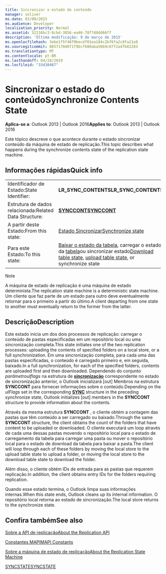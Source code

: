 ```yaml
---
title: Sincronizar o estado do conteúdo
manager: soliver
ms.date: 03/09/2015
ms.audience: Developer
localization_priority: Normal
ms.assetid: 52216bc3-8cbd-3856-ea46-78f7d0dd66ff
description: 'Última modificação: 9 de março de 2015'
ms.openlocfilehash: 3ebe1f5f48f9becdf01ea184c2b76fa2c8fa21e8
ms.sourcegitcommit: 8657170d071f9bcf680aba50b9c07f2a4fb82283
ms.translationtype: MT
ms.contentlocale: pt-BR
ms.lasthandoff: 04/28/2019
ms.locfileid: "33438467"
---
```

# <a name="synchronize-contents-state"></a><span data-ttu-id="b2e50-103">Sincronizar o estado do conteúdo</span><span class="sxs-lookup"><span data-stu-id="b2e50-103">Synchronize Contents State</span></span>

  
  
<span data-ttu-id="b2e50-104">**Aplica-se a**: Outlook 2013 | Outlook 2016</span><span class="sxs-lookup"><span data-stu-id="b2e50-104">**Applies to**: Outlook 2013 | Outlook 2016</span></span> 
  
 <span data-ttu-id="b2e50-105">Este tópico descreve o que acontece durante o estado sincronizar conteúdo da máquina de estado de replicação.</span><span class="sxs-lookup"><span data-stu-id="b2e50-105">This topic describes what happens during the synchronize contents state of the replication state machine.</span></span> 
  
## <a name="quick-info"></a><span data-ttu-id="b2e50-106">Informações rápidas</span><span class="sxs-lookup"><span data-stu-id="b2e50-106">Quick info</span></span>

|||
|:-----|:-----|
|<span data-ttu-id="b2e50-107">Identificador de Estado:</span><span class="sxs-lookup"><span data-stu-id="b2e50-107">State Identifier:</span></span>  <br/> |<span data-ttu-id="b2e50-108">**LR_SYNC_CONTENTS**</span><span class="sxs-lookup"><span data-stu-id="b2e50-108">**LR_SYNC_CONTENTS**</span></span> <br/> |
|<span data-ttu-id="b2e50-109">Estrutura de dados relacionada:</span><span class="sxs-lookup"><span data-stu-id="b2e50-109">Related Data Structure:</span></span>  <br/> |<span data-ttu-id="b2e50-110">**[SYNCCONT](synccont.md)**</span><span class="sxs-lookup"><span data-stu-id="b2e50-110">**[SYNCCONT](synccont.md)**</span></span> <br/> |
|<span data-ttu-id="b2e50-111">A partir deste Estado:</span><span class="sxs-lookup"><span data-stu-id="b2e50-111">From this state:</span></span>  <br/> |[<span data-ttu-id="b2e50-112">Estado Sincronizar</span><span class="sxs-lookup"><span data-stu-id="b2e50-112">Synchronize state</span></span>](synchronize-state.md) <br/> |
|<span data-ttu-id="b2e50-113">Para este Estado:</span><span class="sxs-lookup"><span data-stu-id="b2e50-113">To this state:</span></span>  <br/> |<span data-ttu-id="b2e50-114">[Baixar o estado da tabela](download-table-state.md), carregar o estado da [tabela](upload-table-state.md)ou sincronizar estado</span><span class="sxs-lookup"><span data-stu-id="b2e50-114">[Download table state](download-table-state.md), [upload table state](upload-table-state.md), or synchronize state</span></span>  <br/> |
   
> [!NOTE]
> <span data-ttu-id="b2e50-115">A máquina de estado de replicação é uma máquina de estado determinista.</span><span class="sxs-lookup"><span data-stu-id="b2e50-115">The replication state machine is a deterministic state machine.</span></span> <span data-ttu-id="b2e50-116">Um cliente que faz parte de um estado para outro deve eventualmente retornar para o primeiro a partir do último.</span><span class="sxs-lookup"><span data-stu-id="b2e50-116">A client departing from one state to another must eventually return to the former from the latter.</span></span> 
  
## <a name="description"></a><span data-ttu-id="b2e50-117">Descrição</span><span class="sxs-lookup"><span data-stu-id="b2e50-117">Description</span></span>

<span data-ttu-id="b2e50-118">Este estado inicia um dos dois processos de replicação: carregar o conteúdo de pastas especificadas em um repositório local ou uma sincronização completa.</span><span class="sxs-lookup"><span data-stu-id="b2e50-118">This state initiates one of the two replication processes: uploading the contents of specified folders on a local store, or a full synchronization.</span></span> <span data-ttu-id="b2e50-119">Em uma sincronização completa, para cada uma das pastas especificadas, o conteúdo é carregado primeiro e, em seguida, baixado.</span><span class="sxs-lookup"><span data-stu-id="b2e50-119">In a full synchronization, for each of the specified folders, contents are uploaded first and then downloaded.</span></span> <span data-ttu-id="b2e50-120">Dependendo do conjunto *parâmetroulflags* na estrutura de **[sincronização](sync.md)** correspondente no estado de sincronização anterior, o Outlook inicializará [out] Membros na estrutura **SYNCCONT** para fornecer informações sobre o conteúdo.</span><span class="sxs-lookup"><span data-stu-id="b2e50-120">Depending on the  *ulFlags*  set in the corresponding **[SYNC](sync.md)** structure in the preceding synchronize state, Outlook initializes [out] members in the **SYNCCONT** structure to provide information about the contents.</span></span> 
  
<span data-ttu-id="b2e50-121">Através da mesma estrutura **SYNCCONT** , o cliente obtém a contagem das pastas que têm conteúdo a ser carregado ou baixado.</span><span class="sxs-lookup"><span data-stu-id="b2e50-121">Through the same **SYNCCONT** structure, the client obtains the count of the folders that have content to be uploaded or downloaded.</span></span> <span data-ttu-id="b2e50-122">O cliente executará um loop através de cada uma dessas pastas movendo o repositório local para o estado de carregamento da tabela para carregar uma pasta ou mover o repositório local para o estado de download da tabela para baixar a pasta.</span><span class="sxs-lookup"><span data-stu-id="b2e50-122">The client will loop through each of these folders by moving the local store to the upload table state to upload a folder, or moving the local store to the download table state to download the folder.</span></span> 
  
<span data-ttu-id="b2e50-123">Além disso, o cliente obtém IDs de entrada para as pastas que requerem replicação.</span><span class="sxs-lookup"><span data-stu-id="b2e50-123">In addition, the client obtains entry IDs for the folders requiring replication.</span></span>
  
<span data-ttu-id="b2e50-124">Quando esse estado termina, o Outlook limpa suas informações internas.</span><span class="sxs-lookup"><span data-stu-id="b2e50-124">When this state ends, Outlook cleans up its internal information.</span></span> <span data-ttu-id="b2e50-125">O repositório local retorna ao estado de sincronização.</span><span class="sxs-lookup"><span data-stu-id="b2e50-125">The local store returns to the synchronize state.</span></span>
  
## <a name="see-also"></a><span data-ttu-id="b2e50-126">Confira também</span><span class="sxs-lookup"><span data-stu-id="b2e50-126">See also</span></span>



[<span data-ttu-id="b2e50-127">Sobre a API de replicação</span><span class="sxs-lookup"><span data-stu-id="b2e50-127">About the Replication API</span></span>](about-the-replication-api.md)
  
[<span data-ttu-id="b2e50-128">Constantes MAPI</span><span class="sxs-lookup"><span data-stu-id="b2e50-128">MAPI Constants</span></span>](mapi-constants.md)
  
[<span data-ttu-id="b2e50-129">Sobre a máquina de estado de replicação</span><span class="sxs-lookup"><span data-stu-id="b2e50-129">About the Replication State Machine</span></span>](about-the-replication-state-machine.md)
  
[<span data-ttu-id="b2e50-130">SYNCSTATE</span><span class="sxs-lookup"><span data-stu-id="b2e50-130">SYNCSTATE</span></span>](syncstate.md)

